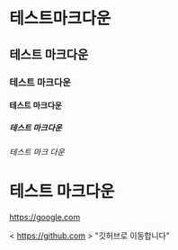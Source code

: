 # 테스트마크다운
## 테스트 마크다운
### 테스트 마크다운
#### 테스트 마크다운
##### 테스트 마크다운  
###### 테스트 마크 다운
테스트 마크다운
======
<https://google.com>

< https://github.com >   "깃허브로 이동합니다"
